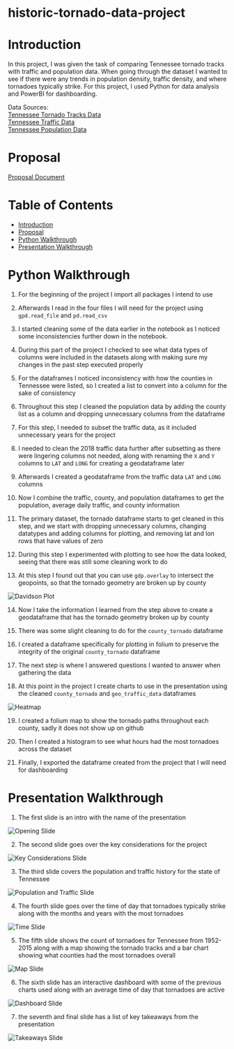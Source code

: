# historic-tornado-data-project

# Introduction
In this project, I was given the task of comparing Tennessee tornado tracks with traffic and population data. When going through the dataset I wanted to see if there were any trends in population density, traffic density, and where tornadoes typically strike. For this project, I used Python for data analysis and PowerBI for dashboarding.

Data Sources: <br/>[Tennessee Tornado Tracks Data](https://hifld-geoplatform.opendata.arcgis.com/datasets/historical-tornado-tracks?geometry=-89.018%2C35.804%2C-)<br/>
              [Tennessee Traffic Data](https://www.arcgis.com/apps/webappviewer/index.html?id=075987cdae37474b88fa400d65681354)<br/>
              [Tennessee Population Data](https://www.census.gov/data/tables/time-series/demo/popest/2010s-counties-total.html#par_textimage)

# Proposal
[Proposal Document](assets/Brandon_Morgan_Capstone_Proposal.pdf)

# Table of Contents
* [Introduction](#Introduction)
* [Proposal](#Proposal)
* [Python Walkthrough](#Python-Walkthrough)
* [Presentation Walkthrough](#Presentation-Walkthrough)


# Python Walkthrough
1. For the beginning of the project I import all packages I intend to use

2. Afterwards I read in the four files I will need for the project using `gpd.read_file` and `pd.read_csv`

3. I started cleaning some of the data earlier in the notebook as I noticed some inconsistencies further down in the notebook.

4. During this part of the project I checked to see what data types of columns were included in the datasets along with making sure my changes in the past step executed properly

5. For the dataframes I noticed inconsistency with how the counties in Tennessee were listed, so I created a list to convert into a column for the sake of consistency

6. Throughout this step I cleaned the population data by adding the county list as a column and dropping unnecessary columns from the dataframe

7. For this step, I needed to subset the traffic data, as it included unnecessary years for the project

8. I needed to clean the 2018 traffic data further after subsetting as there were lingering columns not needed, along with renaming the `X` and `Y` columns to `LAT` and `LONG` for creating a geodataframe later

9. Afterwards I created a geodataframe from the traffic data `LAT` and `LONG` columns

10. Now I combine the traffic, county, and population dataframes to get the population, average daily traffic, and county information

11. The primary dataset, the tornado dataframe starts to get cleaned in this step, and we start with dropping unnecessary columns, changing datatypes and adding columns for plotting, and removing lat and lon rows that have values of zero

12. During this step I experimented with plotting to see how the data looked, seeing that there was still some cleaning work to do

13. At this step I found out that you can use `gdp.overlay` to intersect the geopoints, so that the tornado geometry are broken up by county

![Davidson Plot](./assets/davidson_plot.jpg)

14. Now I take the information I learned from the step above to create a geodataframe that has the tornado geometry broken up by county

15. There was some slight cleaning to do for the `county_tornado` dataframe

16. I created a dataframe specifically for plotting in folium to preserve the integrity of the original `county_tornado` dataframe

17. The next step is where I answered questions I wanted to answer when gathering the data

18. At this point in the project I create charts to use in the presentation using the cleaned `county_tornado` and `geo_traffic_data` dataframes

![Heatmap](./assets/tennessee_heatmap.jpg)

19. I created a folium map to show the tornado paths throughout each county, sadly it does not show up on github

20. Then I created a histogram to see what hours had the most tornadoes across the dataset

21. Finally, I exported the dataframe created from the project that I will need for dashboarding
# Presentation Walkthrough
1. The first slide is an intro with the name of the presentation

![Opening Slide](./assets/opening_slide.jpg)

2. The second slide goes over the key considerations for the project

![Key Considerations Slide](./assets/key_considerations_slide.jpg)

3. The third slide covers the population and traffic history for the state of Tennessee

![Population and Traffic Slide](./assets/pop_and_traffic_slide.jpg)

4. The fourth slide goes over the time of day that tornadoes typically strike along with the months and years with the most tornadoes

![Time Slide](./assets/time_slide.jpg)

5. The fifth slide shows the count of tornadoes for Tennessee from 1952-2015 along with a map showing the tornado tracks and a bar chart showing what counties had the most tornadoes overall

![Map Slide](./assets/map_slide.jpg)

6. The sixth slide has an interactive dashboard with some of the previous charts used along with an average time of day that tornadoes are active

![Dashboard Slide](./assets/dashboard_slide.jpg)

7. the seventh and final slide has a list of key takeaways from the presentation

![Takeaways Slide](./assets/takeaway_slide.jpg)